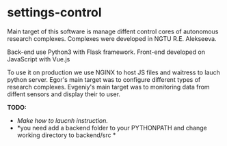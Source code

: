 # settings-control

Main target of this software is manage diffent control cores of autonomous research complexes.
Complexes were developed in NGTU R.E. Alekseeva.

Back-end use Python3 with Flask framework.
Front-end developed on JavaScript with Vue.js

To use it on production we use NGINX to host JS files and waitress to lauch python server.
Egor's main target was to configure different types of research complexes.
Evgeniy's main target was to monitoring data from diffent sensors and display their to user.

**TODO:**
- *Make how to laucnh instruction.*
- *you need add a backend folder to your PYTHONPATH and change working directory to backend/src *
